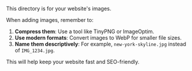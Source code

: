 This directory is for your website's images.

When adding images, remember to:
1.  **Compress them**: Use a tool like TinyPNG or ImageOptim.
2.  **Use modern formats**: Convert images to WebP for smaller file sizes.
3.  **Name them descriptively**: For example, `new-york-skyline.jpg` instead of `IMG_1234.jpg`.

This will help keep your website fast and SEO-friendly. 